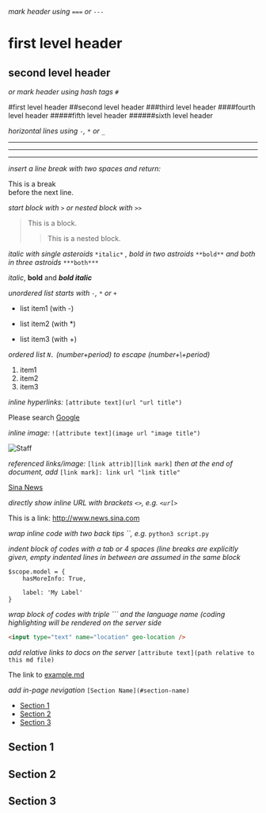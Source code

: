 *mark header using* `===` *or* `---`

first level header
=====

second level header
---

*or mark header using hash tags* `#`

#first level header
##second level header
###third level header
####fourth level header
#####fifth level header
######sixth level header

*horizontal lines using* `-`*,* `*` *or* `_`

---
***
___


*insert a line break with two spaces and return:*

This is a break  
before the next line.

*start block with* `>` *or nested block with* `>>`

> This is a block.
>> This is a nested block.

*italic with single asteroids* `*italic*` *, bold in two astroids* `**bold**` *and both in three astroids* `***both***`

*italic*, **bold** and ***bold italic***

*unordered list starts with `-`, `*` or `+`*

- list item1 (with -)
* list item2 (with *)
+ list item3 (with +)

*ordered list `N.` (number+period) to escape (number+\\+period)*

1. item1
2. item2
3. item3

*inline hyperlinks:* `[attribute text](url "url title")`

Please search [Google](http://www.google.com "The google link")

*inline image:* `![attribute text](image url "image title")`

![Staff](https://www.harmony-church.org/wp-content/uploads/2016/09/praise-clipart-300x300.jpg "Music Staff")

*referenced links/image:* `[link attrib][link mark]` *then at the end of document, add* `[link mark]: link url "link title"`

[Sina News][Sina marker]

*directly show inline URL with brackets `<>`, e.g. `<url>`*

This is a link: <http://www.news.sina.com>

*wrap inline code with two back tips \`\`, e.g.* `python3 script.py`


*indent block of codes with a tab or 4 spaces (line breaks are explicitly given, empty indented lines in between are assumed in the same block*

	$scope.model = {
		hasMoreInfo: True,
		
		label: 'My Label'
	}

*wrap block of codes with triple \`\`\` and the language name (coding highlighting will be rendered on the server side*


```html
<input type="text" name="location" geo-location />
```

*add relative links to docs on the server* `[attribute text](path relative to this md file)`

The link to [example.md](./example.md)

*add in-page nevigation*  `[Section Name](#section-name)`

- [Section 1](#section-1)
- [Section 2](#section-2)
- [Section 3](#section-3)


Section 1
----

Section 2
----

Section 3
----





[Sina marker]: http://www.news.sina.com/ "sina news page"







